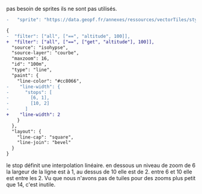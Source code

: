 pas besoin de sprites ils ne sont pas utilisés.
```diff
-   "sprite": "https://data.geopf.fr/annexes/ressources/vectorTiles/styles/BDTOPO/sprite/sprite_bdtopo",
```

```diff
{
-  "filter": ["all", ["==", "altitude", 100]],
+  "filter": ["all", ["==", ["get", "altitude"], 100]],
  "source": "isohypse",
  "source-layer": "courbe",
  "maxzoom": 16,
  "id": "100m",
  "type": "line",
  "paint": {
    "line-color": "#cc8066",
-    "line-width": {
-      "stops": [
-        [6, 1],
-        [10, 2]
-      ]
+    "line-width": 2
    }
  },
  "layout": {
    "line-cap": "square",
    "line-join": "bevel"
  }
}
```
le stop définit une interpolation linéaire. en dessous un niveau de zoom de 6 la largeur de la ligne est à 1, au dessus de 10 elle est de 2. entre 6 et 10 elle est entre les 2.
Vu que nous n'avons pas de tuiles pour des zooms plus petit que 14, c'est inutile.


